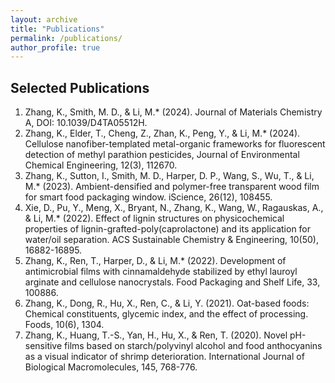 ```yaml
---
layout: archive
title: "Publications"
permalink: /publications/
author_profile: true
---
```



## Selected Publications

1.  Zhang, K., Smith, M. D., & Li, M.* (2024). Journal of Materials Chemistry A, DOI: 10.1039/D4TA05512H.
2.	Zhang, K., Elder, T., Cheng, Z., Zhan, K., Peng, Y., & Li, M.* (2024). Cellulose nanofiber-templated metal-organic frameworks for fluorescent detection of methyl parathion pesticides, Journal of Environmental Chemical Engineering, 12(3), 112670.
3.	Zhang, K., Sutton, I., Smith, M. D., Harper, D. P., Wang, S., Wu, T., & Li, M.* (2023). Ambient-densified and polymer-free transparent wood film for smart food packaging window. iScience, 26(12), 108455.
4.	Xie, D., Pu, Y., Meng, X., Bryant, N., Zhang, K., Wang, W., Ragauskas, A., & Li, M.* (2022). Effect of lignin structures on physicochemical properties of lignin-grafted-poly(caprolactone) and its application for water/oil separation. ACS Sustainable Chemistry & Engineering, 10(50), 16882-16895.
5.	Zhang, K., Ren, T., Harper, D., & Li, M.* (2022). Development of antimicrobial films with cinnamaldehyde stabilized by ethyl lauroyl arginate and cellulose nanocrystals. Food Packaging and Shelf Life, 33, 100886.
6.	Zhang, K., Dong, R., Hu, X., Ren, C., & Li, Y. (2021). Oat-based foods: Chemical constituents, glycemic index, and the effect of processing. Foods, 10(6), 1304.
7.	Zhang, K., Huang, T.-S., Yan, H., Hu, X., & Ren, T. (2020). Novel pH-sensitive films based on starch/polyvinyl alcohol and food anthocyanins as a visual indicator of shrimp deterioration. International Journal of Biological Macromolecules, 145, 768-776.


